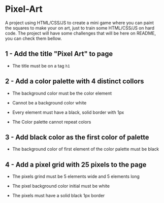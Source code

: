 # Pixel-Art
A project using HTML/CSS/JS to create a mini game where you can paint the squares to make your on art, just to train some HTML/CSS/JS on hard code.
The project will have some challenges that will be here on README, you can check them bellow.

## 1 - Add the title "Pixel Art" to page

- The title must be on a tag `h1`

## 2 - Add a color palette with 4 distinct collors

- The background color must be the color element

- Cannot be a background color white

- Every element must have a black, solid border with 1px

- The Color palette cannot repeat colors

## 3 - Add black color as the first color of palette

- The background color of first element of the color palette must be black

## 4 - Add a pixel grid with 25 pixels to the page

- The pixels grind must be 5 elements wide and 5 elements long

- The pixel background color initial must be white

- The pixels must have a solid black 1px border
